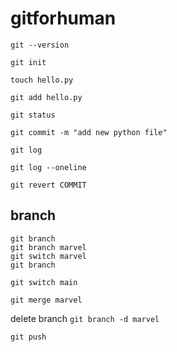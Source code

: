 # gitforhuman

`git --version`

`git init`

`touch hello.py`

`git add hello.py`

`git status`

`git commit -m "add new python file"`

`git log`

`git log --oneline`

`git revert COMMIT`

## branch

```
git branch
git branch marvel
git switch marvel
git branch
```

`git switch main`

`git merge marvel`

delete branch
`git branch -d marvel`

`git push`

